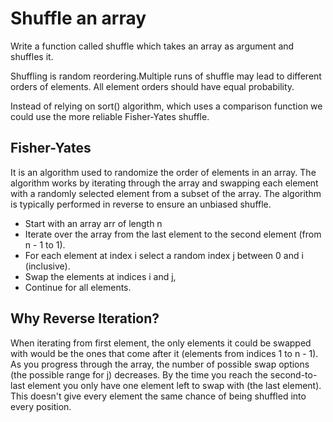 # Shuffle an array
Write a function called shuffle which takes an array as argument and shuffles it.

Shuffling is random reordering.Multiple runs of shuffle may lead to different orders of elements. All element orders should have equal probability.

Instead of relying on sort() algorithm, which uses a comparison function we could use the more reliable Fisher-Yates shuffle.

## Fisher-Yates
It is an algorithm used to randomize the order of elements in an array. The algorithm works by iterating through the array and swapping each element with a randomly selected element from a subset of the array. The algorithm is typically performed in reverse to ensure an unbiased shuffle.

- Start with an array arr of length n 
- Iterate over the array from the last element to the second element (from n - 1 to 1).
- For each element at index i select a random index j between 0 and i (inclusive).
- Swap the elements at indices i and j,
- Continue for all elements.

## Why Reverse Iteration?
When iterating from first element, the only elements it could be swapped with would be the ones that come after it (elements from indices 1 to n - 1). As you progress through the array, the number of possible swap options (the possible range for j) decreases. By the time you reach the second-to-last element you only have one element left to swap with (the last element). This doesn't give every element the same chance of being shuffled into every position.